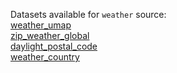 Datasets available for `weather` source:  
[weather_umap](https://docs.upgini.com/public/weather/weather_umap)  
[zip_weather_global](https://docs.upgini.com/public/weather/zip_weather_global)  
[daylight_postal_code](https://docs.upgini.com/public/weather/daylight_postal_code)  
[weather_country](https://docs.upgini.com/public/weather/weather_country)  
